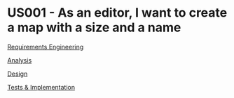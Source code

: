 # US001 - As an editor, I want to create a map with a size and a name

[Requirements Engineering](01.requirements-engineering/US001-requirements.md)

[Analysis](02.analysis/US001-analysis.md)

[Design](03.design/US001design.md)

[Tests & Implementation](04.tests-and-implementation/US001tests-and-implementation.md)